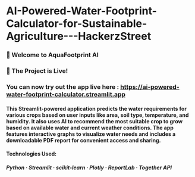# AI-Powered-Water-Footprint-Calculator-for-Sustainable-Agriculture---HackerzStreet

### 🌱 Welcome to AquaFootprint AI
### 🚀 The Project is Live!
### You can now try out the app live here : https://ai-powered-water-footprint-calculator.streamlit.app

#### This Streamlit-powered application predicts the water requirements for various crops based on user inputs like area, soil type, temperature, and humidity. It also uses AI to recommend the most suitable crop to grow based on available water and current weather conditions. The app features interactive graphs to visualize water needs and includes a downloadable PDF report for convenient access and sharing.

#### Technologies Used:
##### Python · Streamlit · scikit-learn · Plotly · ReportLab · Together API
